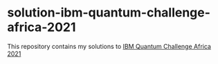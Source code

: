 # solution-ibm-quantum-challenge-africa-2021
This repository contains my solutions to [IBM Quantum Challenge Africa 2021](https://github.com/qiskit-community/ibm-quantum-challenge-africa-2021)
